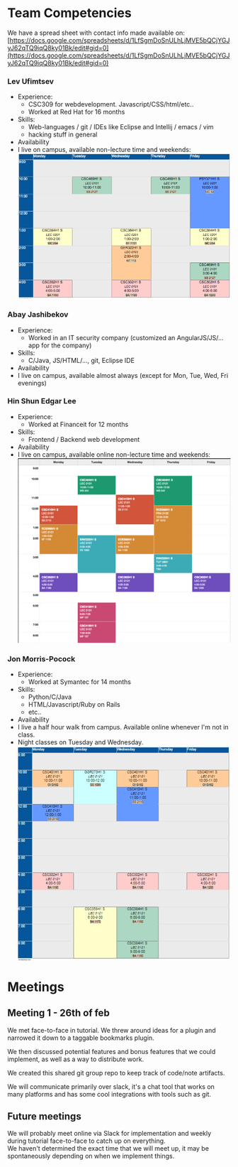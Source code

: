 # Team Competencies 

We have a spread sheet with contact info made available on:
[https://docs.google.com/spreadsheets/d/1LfSgmDoSnULhLjMVE5bQCjYGJyJ62qTQ9iqQ8ky01Bk/edit#gid=0](https://docs.google.com/spreadsheets/d/1LfSgmDoSnULhLjMVE5bQCjYGJyJ62qTQ9iqQ8ky01Bk/edit#gid=0)




### Lev Ufimtsev

- Experience:
	- CSC309 for webdevelopment. Javascript/CSS/html/etc.. 
	- Worked at Red Hat for 16 months
- Skills:
	- Web-languages / git / IDEs like Eclipse and Intellij / emacs / vim 
	- hacking stuff in general
- Availability
 - I live on campus, available non-lecture time and weekends:
![leo time](LeoTime.png)

### Abay Jashibekov

- Experience:
	- Worked in an IT security company (customized an AngularJS/JS/... app for the company)
- Skills:
	- С/Java, JS/HTML/..., git, Eclipse IDE
- Availability
 - I live on campus, available almost always (except for Mon, Tue, Wed, Fri evenings)

### Hin Shun Edgar Lee

- Experience:
	- Worked at Financeit for 12 months
- Skills:
	- Frontend / Backend web development
- Availability
 - I live on campus, available online non-lecture time and weekends:
![edgar time](EdgarTime.png)

### Jon Morris-Pocock

- Experience:
	- Worked at Symantec for 14 months
- Skills:
	- Python/C/Java
	- HTML/Javascript/Ruby on Rails
	- etc..
- Availability
 - I live a half hour walk from campus. Available online whenever I'm not in class.
 - Night classes on Tuesday and Wednesday.
![jon time](JonTime.png)

# Meetings 

## Meeting 1 - 26th of feb
We met face-to-face in tutorial. We threw around ideas for a plugin and narrowed it down to a taggable bookmarks plugin.  

We then discussed potential features and bonus features that we could implement, as well as a way to distribute work.  

We created this shared git group repo to keep track of code/note artifacts.

We will communicate primarily over slack, it's a chat tool that works on many platforms and has some cool integrations with tools such as git.

## Future meetings
We will probably meet online via Slack for implementation and weekly during tutorial face-to-face to catch up on everything.  
We haven't determined the exact time that we will meet up, it may be spontaneously depending on when we implement things.

